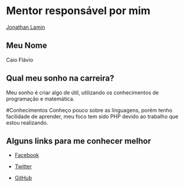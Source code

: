 # Mentor responsável por mim

[Jonathan Lamin](/profiles/mentors/profiles/jonathan_lamim.md)

## Meu Nome

Caio Flávio

## Qual meu sonho na carreira?

Meu sonho é criar algo de útil, utilizando os conhecimentos de programação e matemática.

#Conhecimentos
Conheço pouco sobre as linguagens, porém tenho facilidade de aprender, meu foco tem sido PHP devido ao trabalho que estou realizando.

## Alguns links para me conhecer melhor

- [Facebook](https://www.facebook.com/kaioflavioo)

- [Twitter](https://twitter.com/kaioflavio123)

- [GitHub](https://github.com/CaioFlavio)
